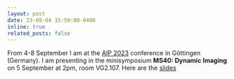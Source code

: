 ```yaml
---
layout: post
date: 23-09-04 15:59:00-0400
inline: true
related_posts: false
---
```


From 4-8 September I am at the <a href="http://www.aip2023.com/start/">AIP 2023</a> conference in Göttingen (Germany). I am presenting in the minisymposium <b>MS40: Dynamic Imaging</b> on 5 September at 2pm, room VG2.107. Here are the <a href="/assets/pdf/seminars/slides/2023/2023-Gottingen-Slides.pdf">slides</a>
